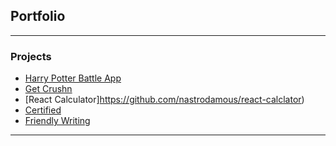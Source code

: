 ## Portfolio

---

### Projects

- [Harry Potter Battle App](https://github.com/OsheaRD/HPBattleApp/)
- [Get Crushn](https://github.com/William-Thompson12/Back-End-Project)
- [React Calculator]https://github.com/nastrodamous/react-calclator)
- [Certified](https://github.com/MatthewLee4/certified)
- [Friendly Writing](https://github.com/nastrodamous/friendlyWriting)

---
